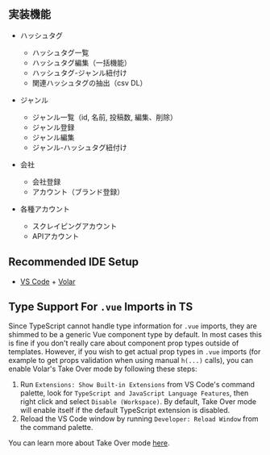 ## 実装機能
* ハッシュタグ
  * ハッシュタグ一覧
  * ハッシュタグ編集（一括機能）
  * ハッシュタグ-ジャンル紐付け
  * 関連ハッシュタグの抽出（csv DL）

* ジャンル
  * ジャンル一覧（id, 名前, 投稿数, 編集、削除）
  * ジャンル登録
  * ジャンル編集
  * ジャンル-ハッシュタグ紐付け

* 会社
  * 会社登録
  * アカウント（ブランド登録）

* 各種アカウント
  * スクレイピングアカウント
  * APIアカウント
  


## Recommended IDE Setup

- [VS Code](https://code.visualstudio.com/) + [Volar](https://marketplace.visualstudio.com/items?itemName=Vue.volar)

## Type Support For `.vue` Imports in TS

Since TypeScript cannot handle type information for `.vue` imports, they are shimmed to be a generic Vue component type by default. In most cases this is fine if you don't really care about component prop types outside of templates. However, if you wish to get actual prop types in `.vue` imports (for example to get props validation when using manual `h(...)` calls), you can enable Volar's Take Over mode by following these steps:

1. Run `Extensions: Show Built-in Extensions` from VS Code's command palette, look for `TypeScript and JavaScript Language Features`, then right click and select `Disable (Workspace)`. By default, Take Over mode will enable itself if the default TypeScript extension is disabled.
2. Reload the VS Code window by running `Developer: Reload Window` from the command palette.

You can learn more about Take Over mode [here](https://github.com/johnsoncodehk/volar/discussions/471).
